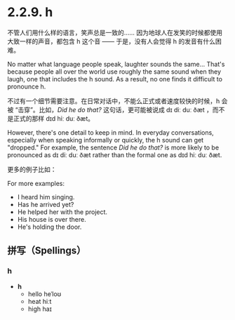 # 2.2.9. <span class="pho">h</span>

不管人们用什么样的语言，笑声总是一致的…… 因为地球人在发笑的时候都使用大致一样的声音，都包含 <span class="pho">h</span> 这个音 —— 于是，没有人会觉得 <span class="pho">h</span> 的发音有什么困难。

No matter what language people speak, laughter sounds the same... That's because people all over the world use roughly the same sound when they laugh, one that includes the <span class="pho">h</span> sound. As a result, no one finds it difficult to pronounce <span class="pho">h</span>.

不过有一个细节需要注意。在日常对话中，不能么正式或者速度较快的时候，<span class="pho">h</span> 会被 “击穿”。比如，*Did he do that?* 这句话，更可能被说成 <span class="pho alt">dɪ diː duː ðæt</span> <span class="speak-word-inline" data-audio-us-male="/audios/us/sentence-he-do-alloy.mp3" data-audio-us-female="/audios/us/sentence-he-do-nova.mp3"></span>，而不是正式的那样 <span class="pho alt">dɪd hiː duː ðæt</span>。

However, there's one detail to keep in mind. In everyday conversations, especially when speaking informally or quickly, the <span class="pho">h</span> sound can get "dropped." For example, the sentence *Did he do that?* is more likely to be pronounced as <span class="pho alt">dɪ diː duː ðæt</span> <span class="speak-word-inline" data-audio-us-male="/audios/us/sentence-he-do-alloy.mp3" data-audio-us-female="/audios/us/sentence-he-do-nova.mp3"></span> rather than the formal one as <span class="pho alt">dɪd hiː duː ðæt</span>.

更多的例子比如：

For more examples:

* I heard him singing. <span class="speak-word-inline" data-audio-us-male="/audios/us/sentence-heard-him-alloy.mp3" data-audio-us-female="/audios/us/sentence-heard-him-nova.mp3"></span>
* Has he arrived yet? <span class="speak-word-inline" data-audio-us-male="/audios/us/sentence-he-arrived-alloy.mp3" data-audio-us-female="/audios/us/sentence-he-arrived-nova.mp3"></span>
* He helped her with the project. <span class="speak-word-inline" data-audio-us-male="/audios/us/sentence-helped-her-alloy.mp3" data-audio-us-female="/audios/us/sentence-helped-her-nova.mp3"></span>
* His house is over there. <span class="speak-word-inline" data-audio-us-male="/audios/us/sentence-house-is-alloy.mp3" data-audio-us-female="/audios/us/sentence-house-is-nova.mp3"></span>
* He's holding the door. <span class="speak-word-inline" data-audio-us-male="/audios/us/sentence-holding-the-alloy.mp3" data-audio-us-female="/audios/us/sentence-holding-the-nova.mp3"></span>

## 拼写（Spellings）

### <span class="pho">h</span>

* **h**
  * hello <span class="pho alt">heˈloʊ</span> <span class="speak-word-inline" data-audio-us-male="/audios/us/hello-us-male.mp3" data-audio-us-female="/audios/us/hello-us-female.mp3"></span>
  * heat <span class="pho alt">hiːt</span> <span class="speak-word-inline" data-audio-us-male="/audios/us/heat-us-male.mp3" data-audio-us-female="/audios/us/heat-us-female.mp3"></span>
  * high <span class="pho alt">haɪ</span> <span class="speak-word-inline" data-audio-us-male="/audios/us/high-us-male.mp3" data-audio-us-female="/audios/us/high-us-female.mp3"></span>
